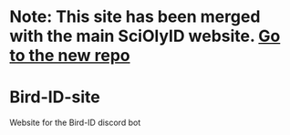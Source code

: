 # Note: This site has been merged with the main SciOlyID website. [Go to the new repo](https://github.com/tctree333/SciOlyID-Web-New)

# Bird-ID-site

Website for the Bird-ID discord bot
